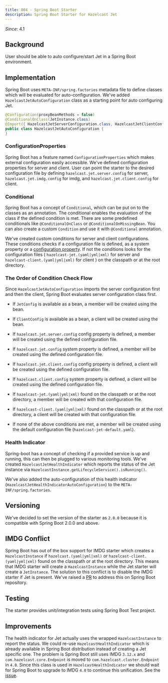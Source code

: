 ```yaml
---
title: 004 - Spring Boot Starter
description: Spring Boot Starter for Hazelcast Jet
---
```


*Since*: 4.1

## Background

User should be able to auto configure/start Jet in a Spring Boot
environment.

## Implementation

Spring Boot uses `META-INF/spring.factories` metadata file to define
classes which will be evaluated for auto-configuration. We've added
`HazelcastJetAutoConfiguration` class as a starting point for auto
configuring Jet.

```java
@Configuration(proxyBeanMethods = false)
@ConditionalOnClass(JetInstance.class)
@Import({ HazelcastJetServerConfiguration.class, HazelcastJetClientConfiguration.class })
public class HazelcastJetAutoConfiguration {
}
```

### ConfigurationProperties

Spring Boot has a feature named `ConfigurationProperties` which makes
external configuration easily accessible. We've defined configuration
properties for server and client. User can point the starter to the
desired configuration file by defining `hazelcast.jet.server.config`
for server, `hazelcast.jet.imdg.config` for imdg, and
`hazelcast.jet.client.config` for client.

### Conditional

Spring Boot has a concept of `Conditional`, which can be put on to the
classes as an annotation. The conditional enables the evaluation of the
class if the defined condition is met. There are some predefined
conditionals like `@ConditionalOnClass` or `@ConditionalOnMissingBean`.
You can also create a custom `Condition` and use it with `@Conditional`
annotation.

We've created custom conditions for server and client configurations.
These conditions checks if a configuration file is defined, as a system
property or a [configuration property](#configurationproperties). If
not the conditions looks for the configuration files
( `hazelcast-jet.(yaml|yml|xml)` for server and
`hazelcast-client.(yaml|yml|xml)` for client ) on the classpath or at
the root directory.

### The Order of Condition Check Flow

Since `HazelcastJetAutoConfiguration` imports the server configuration
first and then the client, Spring Boot evaluates server configuration
class first.

- If `JetConfig` is available as a bean, a member will be created using
  the bean.
  
- If `ClientConfig` is available as a bean, a client will be created
  using the bean.

- If `hazelcast.jet.server.config` config property is defined, a member
  will be created using the defined configuration file.

- If `hazelcast.jet.config` system property is defined, a member will
  be created using the defined configuration file.

- If `hazelcast.jet.client.config` config property is defined, a client
  will be created using the defined configuration file.

- If `hazelcast.client.config` system property is defined, a client
  will be created using the defined configuration file.

- If `hazelcast-jet.(yaml|yml|xml)` found on the classpath or at the
  root directory, a member will be created with that configuration file.

- If `hazelcast-client.(yaml|yml|xml)` found on the classpath or at the
  root directory, a client will be created with that configuration file.

- If none of the above conditions are met, a member will be  created
  using the default configuration file (`hazelcast-jet-default.yaml`).

### Health Indicator

Spring-boot has a concept of checking if a provided service is up and
running, this can then be plugged to various monitoring tools. We've
created `HazelcastJetHealthIndicator` which reports the status of the
Jet instance via `HazelcastInstance.getLifecycleService().isRunning()`.

We've also added the auto-configuration of this health indicator
(`HazelcastJetHealthIndicatorAutoConfiguration`) to the
`META-INF/spring.factories`.

## Versioning

We've decided to set the version of the starter as `2.0.0` because it
is compatible with Spring Boot 2.0.0 and above.

## IMDG Conflict

Spring Boot has out of the box support for IMDG starter which creates a
`HazelcastInstance` if `hazelcast.(yaml|yml|xml)` or
`hazelcast-client.(yaml|yml|xml)` found on the classpath or at the root
directory. This means that IMDG starter will create a
`HazelcastInstance` while the Jet starter will create a `JetInstance`.
The solution to this conflict is to disable the IMDG starter if Jet is
present. We've raised a [PR](https://github.com/spring-projects/spring-boot/pull/20729)
to address this on Spring Boot repository.

## Testing

The starter provides unit/integration tests using Spring Boot Test
project.

## Improvements

The health indicator for Jet actually uses the wrapped
`HazelcastInstance` to report the status. We could re-use
`HazelcastHealthIndicator` which is already available in Spring Boot
distribution instead of creating a Jet specific one. The problem is
Spring Boot still uses IMDG `3.12.x` and `com.hazelcast.core.Endpoint`
is moved to `com.hazelcast.cluster.Endpoint` in `4.0`. Since this class
is used in `HazelcastHealthIndicator` we should wait for Spring Boot to
upgrade to IMDG `4.0` to continue this unification. See the
[issue](https://github.com/hazelcast/hazelcast-jet-contrib/issues/63).
